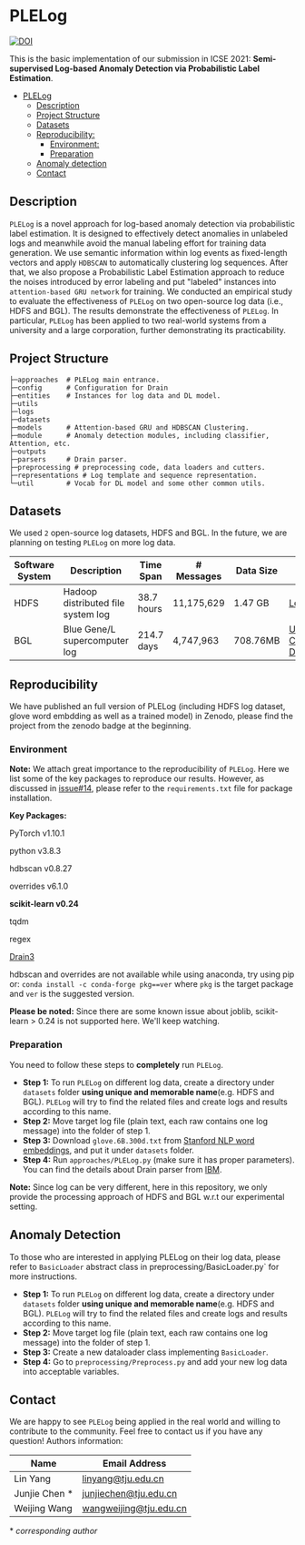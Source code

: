﻿# PLELog 
 
 [![DOI](https://zenodo.org/badge/DOI/10.5281/zenodo.5910349.svg)](https://doi.org/10.5281/zenodo.5910349)
 
 
This is the basic implementation of our submission in ICSE 2021: **Semi-supervised Log-based Anomaly Detection via Probabilistic Label Estimation**.
- [PLELog](#plelog)
  * [Description](#description)
  * [Project Structure](#project-structure)
  * [Datasets](#datasets)
  * [Reproducibility:](#reproducibility-)
    + [Environment:](#environment-)
    + [Preparation](#preparation)
  * [Anomaly detection](#anomaly-detection)
  * [Contact](#contact)

## Description

`PLELog` is a novel approach for log-based anomaly detection via probabilistic label estimation. 
It is designed to effectively detect anomalies in unlabeled logs and meanwhile avoid the manual labeling effort for training data generation.
We use semantic information within log events as fixed-length vectors and apply `HDBSCAN` to automatically clustering log sequences. 
After that, we also propose a Probabilistic Label Estimation approach to reduce the noises introduced by error labeling and put "labeled" instances into `attention-based GRU network` for training. 
We conducted an empirical study to evaluate the effectiveness of `PLELog` on two open-source log data (i.e., HDFS and BGL). The results demonstrate the effectiveness of `PLELog`. 
In particular, `PLELog` has been applied to two real-world systems from a university and a large corporation, further demonstrating its practicability.

## Project Structure

```
├─approaches  # PLELog main entrance.
├─config      # Configuration for Drain
├─entities    # Instances for log data and DL model.
├─utils
├─logs        
├─datasets    
├─models      # Attention-based GRU and HDBSCAN Clustering.
├─module      # Anomaly detection modules, including classifier, Attention, etc.
├─outputs           
├─parsers     # Drain parser.
├─preprocessing # preprocessing code, data loaders and cutters.
├─representations # Log template and sequence representation.
└─util        # Vocab for DL model and some other common utils.
```

## Datasets

We used `2` open-source log datasets, HDFS and BGL. 
In the future, we are planning on testing `PLELog` on more log data.

| Software System | Description                        | Time Span  | # Messages | Data Size | Link                                                      |
|       ---       |           ----                     |    ----    |    ----    |  ----     |                ---                                        |
| HDFS            | Hadoop distributed file system log | 38.7 hours | 11,175,629 | 1.47 GB   | [LogHub](https://github.com/logpai/loghub)                |
| BGL             | Blue Gene/L supercomputer log      | 214.7 days | 4,747,963  | 708.76MB  | [Usenix-CFDR Data](https://www.usenix.org/cfdr-data#hpc4) |

## Reproducibility

We have published an full version of PLELog (including HDFS log dataset, glove word embdding as well as a trained model) in Zenodo, please find the project from the zenodo badge at the beginning.

### Environment

**Note:** We attach great importance to the reproducibility of `PLELog`. Here we list some of the key packages to reproduce our results. However, as discussed in [issue#14](https://github.com/YangLin-George/PLELog/issues/14), please refer to the `requirements.txt` file for package installation.

**Key Packages:**


PyTorch v1.10.1

python v3.8.3

hdbscan v0.8.27

overrides v6.1.0

**scikit-learn v0.24**

tqdm

regex

[Drain3](https://github.com/IBM/Drain3)


hdbscan and overrides are not available while using anaconda, try using pip or:
`conda install -c conda-forge pkg==ver` where `pkg` is the target package and `ver` is the suggested version.

**Please be noted:** Since there are some known issue about joblib, scikit-learn > 0.24 is not supported here. We'll keep watching. 

### Preparation

You need to follow these steps to **completely** run `PLELog`.
- **Step 1:** To run `PLELog` on different log data, create a directory under `datasets` folder **using unique and memorable name**(e.g. HDFS and BGL). `PLELog` will try to find the related files and create logs and results according to this name.
- **Step 2:** Move target log file (plain text, each raw contains one log message) into the folder of step 1.
- **Step 3:** Download `glove.6B.300d.txt` from [Stanford NLP word embeddings](https://nlp.stanford.edu/projects/glove/), and put it under `datasets` folder.
- **Step 4:** Run `approaches/PLELog.py` (make sure it has proper parameters). You can find the details about Drain parser from [IBM](https://github.com/IBM/Drain3).


**Note:** Since log can be very different, here in this repository, we only provide the processing approach of HDFS and BGL w.r.t our experimental setting.


## Anomaly Detection

To those who are interested in applying PLELog on their log data, please refer to `BasicLoader` abstract class in preprocessing/BasicLoader.py` for more instructions.

- **Step 1:** To run `PLELog` on different log data, create a directory under `datasets` folder **using unique and memorable name**(e.g. HDFS and BGL). `PLELog` will try to find the related files and create logs and results according to this name.
- **Step 2:** Move target log file (plain text, each raw contains one log message) into the folder of step 1.
- **Step 3:** Create a new dataloader class implementing `BasicLoader`. 
- **Step 4:** Go to `preprocessing/Preprocess.py` and add your new log data into acceptable variables.

## Contact

We are happy to see `PLELog` being applied in the real world and willing to contribute to the community. Feel free to contact us if you have any question!
Authors information:

| Name          | Email Address          | 
| ------------- | ---------------------- | 
| Lin Yang      | linyang@tju.edu.cn     |
| Junjie Chen * | junjiechen@tju.edu.cn  |
| Weijing Wang  | wangweijing@tju.edu.cn |

\* *corresponding author*
